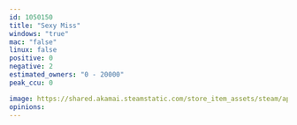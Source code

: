 ```yaml
---
id: 1050150
title: "Sexy Miss"
windows: "true"
mac: "false"
linux: false
positive: 0
negative: 2
estimated_owners: "0 - 20000"
peak_ccu: 0

image: https://shared.akamai.steamstatic.com/store_item_assets/steam/apps/1050150/header.jpg?t=1558966700
opinions:
---
```

